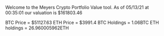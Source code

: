 Welcome to the Meyers Crypto Portfolio Value tool. 
As of 05/13/21 at 00:35:01 our valuation is $161803.46 

BTC Price = $51127.63
 ETH Price = $3991.4
BTC Holdings = 1.06BTC
 ETH holdings = 26.960005962ETH 

